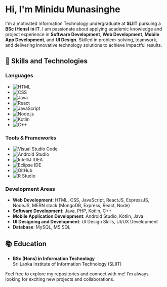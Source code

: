 # Hi, I'm Minidu Munasinghe

I'm a motivated Information Technology undergraduate at **SLIIT** pursuing a **BSc (Hons) in IT**. I am passionate about applying academic knowledge and project experience in **Software Development**, **Web Development**, **Mobile App Development**, and **UI Design**. Skilled in problem-solving, teamwork, and delivering innovative technology solutions to achieve impactful results.

## 🚀 Skills and Technologies

### **Languages**
- ![HTML](https://img.shields.io/badge/-HTML-black?style=flat&logo=html5)
- ![CSS](https://img.shields.io/badge/-CSS-black?style=flat&logo=css3)
- ![Java](https://img.shields.io/badge/-Java-black?style=flat&logo=java)
- ![React](https://img.shields.io/badge/-React-black?style=flat&logo=react)
- ![JavaScript](https://img.shields.io/badge/-JavaScript-black?style=flat&logo=javascript)
- ![Node.js](https://img.shields.io/badge/-Node.js-black?style=flat&logo=node.js)
- ![Kotlin](https://img.shields.io/badge/-Kotlin-black?style=flat&logo=kotlin)
- ![C++](https://img.shields.io/badge/-C++-black?style=flat&logo=cplusplus)
  
### **Tools & Frameworks**
- ![Visual Studio Code](https://img.shields.io/badge/-VS_Code-black?style=flat&logo=visualstudio)
- ![Android Studio](https://img.shields.io/badge/-Android_Studio-black?style=flat&logo=android)
- ![IntelliJ IDEA](https://img.shields.io/badge/-IntelliJ_IDEA-black?style=flat&logo=intellijidea)
- ![Eclipse IDE](https://img.shields.io/badge/-Eclipse-black?style=flat&logo=eclipse)
- ![GitHub](https://img.shields.io/badge/-GitHub-black?style=flat&logo=github)
- ![R Studio](https://img.shields.io/badge/-R_Studio-black?style=flat&logo=rstudio)

### **Development Areas**
- **Web Development**: HTML, CSS, JavaScript, ReactJS, ExpressJS, NodeJS, MERN stack (MongoDB, Express, React, Node)
- **Software Development**: Java, PHP, Kotlin, C++
- **Mobile Application Development**: Android Studio, Kotlin, Java
- **UI Designing and Development**: UI Design Skills, UI/UX Development
- **Database**: MySQL, MS SQL

## 📚 Education
- **BSc (Hons) in Information Technology**  
  Sri Lanka Institute of Information Technology (SLIIT)

Feel free to explore my repositories and connect with me! I’m always looking for exciting new projects and collaborations.

